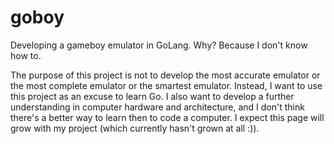 # goboy

Developing a gameboy emulator in GoLang. Why? Because I don't know how to.

The purpose of this project is not to develop the most accurate emulator or the most complete emulator or the smartest emulator. Instead, I want to use this project as an excuse to learn Go. I also want to develop a further understanding in computer hardware and architecture, and I don't think there's a better way to learn then to code a computer. I expect this page will grow with my project (which currently hasn't grown at all :)).
